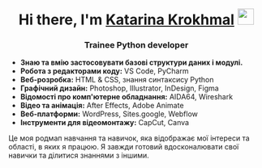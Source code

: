 <!DOCTYPE html>
<html>
<head>
</head>
<body>
    <h1 align="center">Hi there, I'm <a href="https://daniilshat.ru/" target="_blank">Katarina Krokhmal</a> 
<img src="https://github.com/blackcater/blackcater/raw/main/images/Hi.gif" height="32"/></h1>
<h3 align="center">Trainee Python developer</h3> 
    <ul>
        <li><strong>Знаю та вмію застосовувати базові структури даних і модулі.</strong></li>
        <li><strong>Робота з редакторами коду:</strong> VS Code, PyCharm</li>
        <li><strong>Веб-розробка:</strong> HTML & CSS, знання синтаксису Python</li>
        <li><strong>Графічний дизайн:</strong> Photoshop, Illustrator, InDesign, Figma</li>
        <li><strong>Відомості про комп'ютерне обладнання:</strong> AIDA64, Wireshark</li>
        <li><strong>Відео та анімація:</strong> After Effects, Adobe Animate</li>
        <li><strong>Веб-платформи:</strong> WordPress, Sites.google, Webflow</li>
        <li><strong>Інструменти для відеомонтажу:</strong> CapCut, Canva</li>
    </ul>
    <p>Це моя родмап навчання та навичок, яка відображає мої інтереси та області, в яких я працюю. Я завжди готовий вдосконалювати свої навички та ділитися знаннями з іншими.</p>
</body>
</html>

<!--
**KrokhaVolpe/KrokhaVolpe** is a ✨ _special_ ✨ repository because its `README.md` (this file) appears on your GitHub profile.

Here are some ideas to get you started:

- 🔭 I’m currently working on ...
- 🌱 I’m currently learning ...
- 👯 I’m looking to collaborate on ...
- 🤔 I’m looking for help with ...
- 💬 Ask me about ...
- 📫 How to reach me: ...
- 😄 Pronouns: ...
- ⚡ Fun fact: ...
-->
